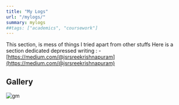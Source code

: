 ```yaml
---
title: "My Logs"
url: "/mylogs/"
summary: mylogs
##tags: ["academics", "coursework"]
---
```


This section, is mess of things I tried apart from other stuffs Here is a section dedicated depressed writing :
   -[https://medium.com/@jsrsreekrishnapuram](https://medium.com/@jsrsreekrishnapuram)
## Gallery
![gm](/gallery/suprabhath.jpeg)


